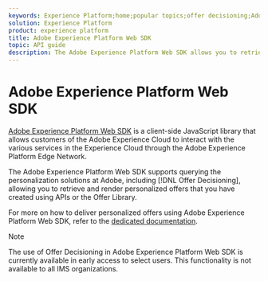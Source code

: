 ```yaml
---
keywords: Experience Platform;home;popular topics;offer decisioning;Adobe Experience Platform Web SDK
solution: Experience Platform
product: experience platform
title: Adobe Experience Platform Web SDK
topic: API guide
description: The Adobe Experience Platform Web SDK allows you to retrieve and render personalized offers that you have created using APIs or the Offer Library.
---
```


# Adobe Experience Platform Web SDK

[Adobe Experience Platform Web SDK](https://experienceleague.adobe.com/docs/experience-platform/edge/home.html?lang=en#video-overview) is a client-side JavaScript library that allows customers of the Adobe Experience Cloud to interact with the various services in the Experience Cloud through the Adobe Experience Platform Edge Network.

The Adobe Experience Platform Web SDK supports querying the personalization solutions at Adobe, including [!DNL Offer Decisioning], allowing you to retrieve and render personalized offers that you have created using APIs or the Offer Library.

For more on how to deliver personalized offers using Adobe Experience Platform Web SDK, refer to the [dedicated documentation](https://experienceleague.adobe.com/docs/experience-platform/edge/personalization/offer-decisioning/offer-decisioning-overview.html?lang=en#enabling-offer-decisioning).

>[!NOTE]
>
>The use of Offer Decisioning in Adobe Experience Platform Web SDK is currently available in early access to select users. This functionality is not available to all IMS organizations.

